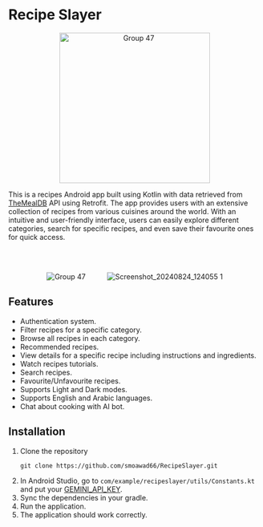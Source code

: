 

<h1>Recipe Slayer</h1>
<p align="center">
  <img src="https://github.com/user-attachments/assets/983f362e-2cf4-4e6c-abe1-8346b7e0349b" width="300px" height="300px" alt="Group 47"/>
</p>
<p>This is a recipes Android app built using Kotlin with data retrieved from <a href="https://www.themealdb.com/api.php?target=_blank">TheMealDB</a> API using Retrofit. The app provides users with an extensive collection of recipes from various cuisines around the world. With an intuitive and user-friendly interface, users can easily explore different categories, search for specific recipes, and even save their favourite ones for quick access.</p>

<br><br>

<p align="center">
  <img src="https://github.com/user-attachments/assets/78d41049-014e-4491-8900-ba388ece313f" alt="Group 47"/>
    &nbsp;&nbsp;&nbsp;&nbsp;
    &nbsp;&nbsp;&nbsp;&nbsp;
  <img src="https://github.com/user-attachments/assets/c8a0f0fd-5e37-4eee-8b01-cfd944d5948b" alt="Screenshot_20240824_124055 1"/>
</p>

<h2>Features</h2>
<ul>
  <li>Authentication system.</li>
  <li>Filter recipes for a specific category.</li>
  <li>Browse all recipes in each category.</li>
  <li>Recommended recipes.</li>
  <li>View details for a specific recipe including instructions and ingredients.</li>
  <li>Watch recipes tutorials.</li>
  <li>Search recipes.</li>
  <li>Favourite/Unfavourite recipes.</li>
  <li>Supports Light and Dark modes.</li>
  <li>Supports English and Arabic languages.</li>
  <li>Chat about cooking with AI bot.</li>
</ul>

<h2>Installation</h2>
<ol>
  <li>Clone the repository
    <pre><code>git clone https://github.com/smoawad66/RecipeSlayer.git</code></pre>
  </li>
  <li>In Android Studio, go to <code>com/example/recipeslayer/utils/Constants.kt</code> and put your <a href="https://aistudio.google.com/app/apikey">GEMINI_API_KEY</a>.</li>
  <li>Sync the dependencies in your gradle.</li>
  <li>Run the application.</li>
  <li>The application should work correctly.</li>
</ol>
